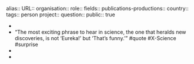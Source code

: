 alias::
URL::
organisation::
role::
fields::
publications-productions:: 
country::
tags:: person
project::
question::
public:: true

-
- “The most exciting phrase to hear in science, the one that heralds new discoveries, is not ‘Eureka!’ but ‘That’s funny.’” #quote #X-Science #surprise
-
-